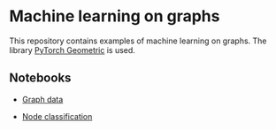 # Machine learning on graphs

This repository contains examples of machine learning on graphs.
The library [PyTorch Geometric](https://pytorch-geometric.readthedocs.io/en/latest/) is used.

## Notebooks

- [Graph data](notebooks/data.ipynb)

- [Node classification](notebooks/node_classif.ipynb)

